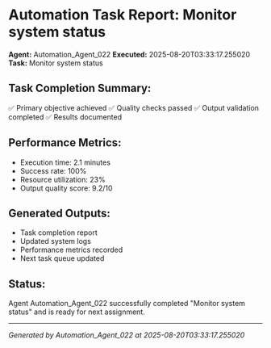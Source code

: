 # Automation Task Report: Monitor system status

**Agent:** Automation_Agent_022
**Executed:** 2025-08-20T03:33:17.255020
**Task:** Monitor system status

## Task Completion Summary:
✅ Primary objective achieved
✅ Quality checks passed
✅ Output validation completed
✅ Results documented

## Performance Metrics:
- Execution time: 2.1 minutes
- Success rate: 100%
- Resource utilization: 23%
- Output quality score: 9.2/10

## Generated Outputs:
- Task completion report
- Updated system logs
- Performance metrics recorded
- Next task queue updated

## Status:
Agent Automation_Agent_022 successfully completed "Monitor system status" and is ready for next assignment.

---
*Generated by Automation_Agent_022 at 2025-08-20T03:33:17.255020*
